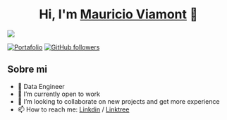 <div align="center">
<h1 align="center">Hi, I'm <a href="https://aristi.dev](https://linktr.ee/Mauricio_Viamont)">Mauricio Viamont</a> 👋</h1>
</div>
<img src= "https://imgur.com/H7XX0ld.png">

[![Portafolio](https://img.shields.io/badge/Portafolio_BI-yellow)](https://linktr.ee/Mauricio_Viamont)
[![GitHub followers](https://img.shields.io/github/followers/MauricioViamont?style=social&logoColor=violet)](https://github.com/MauricioViamont)

## Sobre mi

- 📲 Data Engineer
- 🔭 I’m currently open to work
- 👯 I’m looking to collaborate on new projects and get more experience
- 📫 How to reach me: [Linkdin](https://www.linkedin.com/in/mauricio-viamont/) / [Linktree](https://linktr.ee/Mauricio_Viamont)
  
